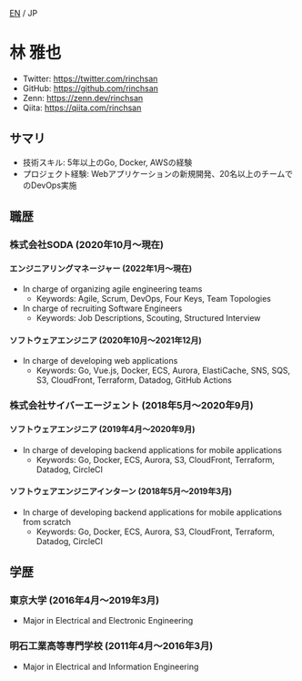 [EN](README.md) / JP

# 林 雅也

- Twitter: https://twitter.com/rinchsan
- GitHub: https://github.com/rinchsan
- Zenn: https://zenn.dev/rinchsan
- Qiita: https://qiita.com/rinchsan

## サマリ

- 技術スキル: 5年以上のGo, Docker, AWSの経験
- プロジェクト経験: Webアプリケーションの新規開発、20名以上のチームでのDevOps実施

## 職歴

### 株式会社SODA (2020年10月〜現在)

#### エンジニアリングマネージャー (2022年1月〜現在)

- In charge of organizing agile engineering teams
  - Keywords: Agile, Scrum, DevOps, Four Keys, Team Topologies
- In charge of recruiting Software Engineers
  - Keywords: Job Descriptions, Scouting, Structured Interview

#### ソフトウェアエンジニア (2020年10月〜2021年12月)

- In charge of developing web applications
  - Keywords: Go, Vue.js, Docker, ECS, Aurora, ElastiCache, SNS, SQS, S3, CloudFront, Terraform, Datadog, GitHub Actions

### 株式会社サイバーエージェント (2018年5月〜2020年9月)

#### ソフトウェアエンジニア (2019年4月〜2020年9月)

- In charge of developing backend applications for mobile applications
  - Keywords: Go, Docker, ECS, Aurora, S3, CloudFront, Terraform, Datadog, CircleCI

#### ソフトウェアエンジニアインターン (2018年5月〜2019年3月)

- In charge of developing backend applications for mobile applications from scratch
  - Keywords: Go, Docker, ECS, Aurora, S3, CloudFront, Terraform, Datadog, CircleCI

## 学歴

### 東京大学 (2016年4月〜2019年3月)

- Major in Electrical and Electronic Engineering

### 明石工業高等専門学校 (2011年4月〜2016年3月)

- Major in Electrical and Information Engineering
